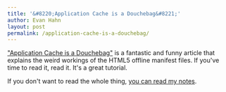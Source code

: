 ```yaml
---
title: '&#8220;Application Cache is a Douchebag&#8221;'
author: Evan Hahn
layout: post
permalink: /application-cache-is-a-douchebag/
---
```

["Application Cache is a Douchebag"][1] is a fantastic and funny article that explains the weird workings of the HTML5 offline manifest files. If you've time to read it, read it. It's a great tutorial.

If you don't want to read the whole thing, [you can read my notes][2].

 [1]: http://www.alistapart.com/articles/application-cache-is-a-douchebag/
 [2]: http://evanhahn.com/wp-content/uploads/2012/05/how-to-appcache.txt

